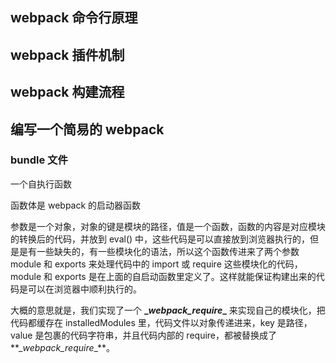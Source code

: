 ## webpack 命令行原理



## webpack 插件机制



## webpack 构建流程



## 编写一个简易的 webpack











### bundle 文件

一个自执行函数

函数体是 webpack 的启动器函数

参数是一个对象，对象的键是模块的路径，值是一个函数，函数的内容是对应模块的转换后的代码，并放到 eval() 中，这些代码是可以直接放到浏览器执行的，但是是有一些缺失的，有一些模块化的语法，所以这个函数传进来了两个参数 module 和 exports 来处理代码中的 import 或 require 这些模块化的代码，module 和 exports 是在上面的自启动函数里定义了。这样就能保证构建出来的代码是可以在浏览器中顺利执行的。

⼤概的意思就是，我们实现了⼀个 **\__webpack_require__** 来实现⾃⼰的模块化，把代码都缓存在 installedModules ⾥，代码⽂件以对象传递进来，key 是路径，value 是包裹的代码字符串，并且代码内部的 require，都被替换成了**\__webpack_require__**。